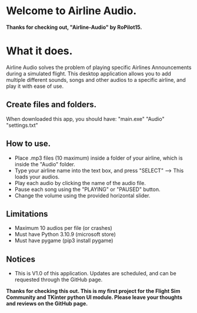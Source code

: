 # Welcome to Airline Audio.

**Thanks for checking out, "Airline-Audio" by RoPilot15.**


# What it does.

Airline Audio solves the problem of playing specific Airlines Announcements during a simulated flight.
This desktop application allows you to add multiple different sounds, songs and other audios to a specific airline, and play it with ease of use.

## Create files and folders.

When downloaded this app, you should have:
"main.exe"
"Audio"
"settings.txt"

## How to use.

- Place .mp3 files (10 maximum) inside a folder of your airline, which is inside the "Audio" folder.
- Type your airline name into the text box, and press "SELECT" --> This loads your audios.
- Play each audio by clicking the name of the audio file.
- Pause each song using the "PLAYING" or "PAUSED" button.
- Change the volume using the provided horizontal slider.

## Limitations

- Maximum 10 audios per file (or crashes)
- Must have Python 3.10.9 (microsoft store)
- Must have pygame (pip3 install pygame)

## Notices

- This is V1.0 of this application. Updates are scheduled, and can be requested through the GitHub page.

**Thanks for checking this out. This is my first project for the Flight Sim Community and TKinter python UI module. Please leave your thoughts and reviews on the GitHub page.**
